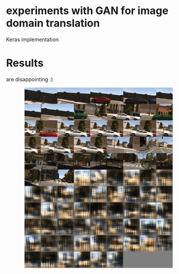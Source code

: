 # experiments with GAN for image domain translation
Keras implementation

# Results
are disappointing :)

<p align="center">
<img src="results/example_generated.jpg" alt="example output" width="80%" />
</p>



